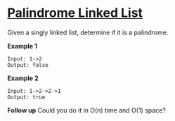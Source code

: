 # [Palindrome Linked List](https://leetcode.com/explore/interview/card/top-interview-questions-easy/93/linked-list/772/)
Given a singly linked list, determine if it is a palindrome.

**Example 1**
```
Input: 1->2
Output: false
```

**Example 2**
```
Input: 1->2->2->1
Output: true
```

**Follow up**
Could you do it in O(n) time and O(1) space?
